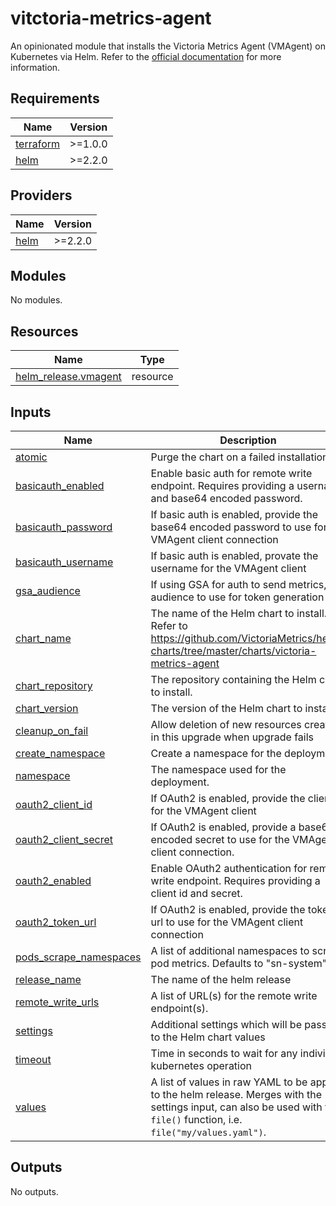# vitctoria-metrics-agent
An opinionated module that installs the Victoria Metrics Agent (VMAgent) on Kubernetes via Helm. Refer to the [official documentation](https://github.com/VictoriaMetrics/helm-charts/tree/master/charts/victoria-metrics-agent) for more information.

## Requirements

| Name | Version |
|------|---------|
| <a name="requirement_terraform"></a> [terraform](#requirement\_terraform) | >=1.0.0 |
| <a name="requirement_helm"></a> [helm](#requirement\_helm) | >=2.2.0 |

## Providers

| Name | Version |
|------|---------|
| <a name="provider_helm"></a> [helm](#provider\_helm) | >=2.2.0 |

## Modules

No modules.

## Resources

| Name | Type |
|------|------|
| [helm_release.vmagent](https://registry.terraform.io/providers/hashicorp/helm/latest/docs/resources/release) | resource |

## Inputs

| Name | Description | Type | Default | Required |
|------|-------------|------|---------|:--------:|
| <a name="input_atomic"></a> [atomic](#input\_atomic) | Purge the chart on a failed installation. | `bool` | `null` | no |
| <a name="input_basicauth_enabled"></a> [basicauth\_enabled](#input\_basicauth\_enabled) | Enable basic auth for remote write endpoint. Requires providing a username and base64 encoded password. | `bool` | `null` | no |
| <a name="input_basicauth_password"></a> [basicauth\_password](#input\_basicauth\_password) | If basic auth is enabled, provide the base64 encoded password to use for the VMAgent client connection | `string` | `null` | no |
| <a name="input_basicauth_username"></a> [basicauth\_username](#input\_basicauth\_username) | If basic auth is enabled, provate the username for the VMAgent client | `string` | `null` | no |
| <a name="input_gsa_audience"></a> [gsa\_audience](#input\_gsa\_audience) | If using GSA for auth to send metrics, the audience to use for token generation | `string` | `null` | no |
| <a name="input_chart_name"></a> [chart\_name](#input\_chart\_name) | The name of the Helm chart to install. Refer to https://github.com/VictoriaMetrics/helm-charts/tree/master/charts/victoria-metrics-agent | `string` | `null` | no |
| <a name="input_chart_repository"></a> [chart\_repository](#input\_chart\_repository) | The repository containing the Helm chart to install. | `string` | `null` | no |
| <a name="input_chart_version"></a> [chart\_version](#input\_chart\_version) | The version of the Helm chart to install. | `string` | `null` | no |
| <a name="input_cleanup_on_fail"></a> [cleanup\_on\_fail](#input\_cleanup\_on\_fail) | Allow deletion of new resources created in this upgrade when upgrade fails | `bool` | `null` | no |
| <a name="input_create_namespace"></a> [create\_namespace](#input\_create\_namespace) | Create a namespace for the deployment. | `bool` | `null` | no |
| <a name="input_namespace"></a> [namespace](#input\_namespace) | The namespace used for the deployment. | `string` | `null` | no |
| <a name="input_oauth2_client_id"></a> [oauth2\_client\_id](#input\_oauth2\_client\_id) | If OAuth2 is enabled, provide the client id for the VMAgent client | `string` | `null` | no |
| <a name="input_oauth2_client_secret"></a> [oauth2\_client\_secret](#input\_oauth2\_client\_secret) | If OAuth2 is enabled, provide a base64 encoded secret to use for the VMAgent client connection. | `string` | `null` | no |
| <a name="input_oauth2_enabled"></a> [oauth2\_enabled](#input\_oauth2\_enabled) | Enable OAuth2 authentication for remote write endpoint. Requires providing a client id and secret. | `bool` | `null` | no |
| <a name="input_oauth2_token_url"></a> [oauth2\_token\_url](#input\_oauth2\_token\_url) | If OAuth2 is enabled, provide the token url to use for the VMAgent client connection | `string` | `null` | no |
| <a name="input_pods_scrape_namespaces"></a> [pods\_scrape\_namespaces](#input\_pods\_scrape\_namespaces) | A list of additional namespaces to scrape pod metrics. Defaults to "sn-system". | `list(string)` | `null` | no |
| <a name="input_release_name"></a> [release\_name](#input\_release\_name) | The name of the helm release | `string` | `null` | no |
| <a name="input_remote_write_urls"></a> [remote\_write\_urls](#input\_remote\_write\_urls) | A list of URL(s) for the remote write endpoint(s). | `list(string)` | `null` | no |
| <a name="input_settings"></a> [settings](#input\_settings) | Additional settings which will be passed to the Helm chart values | `map(any)` | `null` | no |
| <a name="input_timeout"></a> [timeout](#input\_timeout) | Time in seconds to wait for any individual kubernetes operation | `number` | `null` | no |
| <a name="input_values"></a> [values](#input\_values) | A list of values in raw YAML to be applied to the helm release. Merges with the settings input, can also be used with the `file()` function, i.e. `file("my/values.yaml")`. | `any` | `null` | no |

## Outputs

No outputs.
